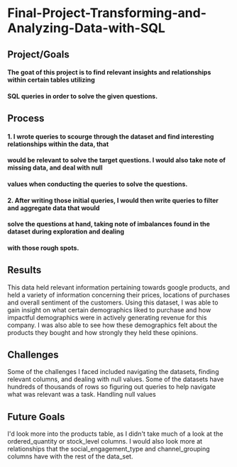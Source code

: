 # Final-Project-Transforming-and-Analyzing-Data-with-SQL

## Project/Goals
#### The goat of this project is to find relevant insights and relationships within certain tables utilizing 
#### SQL queries in order to solve the given questions.
## Process
#### 1. I wrote queries to scourge through the dataset and find interesting relationships within the data, that
#### would be relevant to solve the target questions. I would also take note of missing data, and deal with null
#### values when conducting the queries to solve the questions.
#### 2. After writing those initial queries, I would then write queries to filter and aggregate data that would
#### solve the questions at hand, taking note of imbalances found in the dataset during exploration and dealing
#### with those rough spots.
## Results
This data held relevant information pertaining towards google products, and held a variety of information concerning
their prices, locations of purchases and overall sentiment of the customers. Using this dataset, I was able
to gain insight on what certain demographics liked to purchase and how impactful demographics were in actively
generating revenue for this company. I was also able to see how these demographics felt about the products they bought
and how strongly they held these opinions.
## Challenges 
Some of the challenges I faced included navigating the datasets, finding relevant columns, and dealing with 
null values. Some of the datasets have hundreds of thousands of rows so figuring out queries to help navigate
what was relevant was a task. Handling null values 
## Future Goals
I'd look more into the products table, as I didn't take much of a look at the ordered_quantity or stock_level columns.
I would also look more at relationships that the social_engagement_type and channel_grouping columns have with the rest of the data_set.
